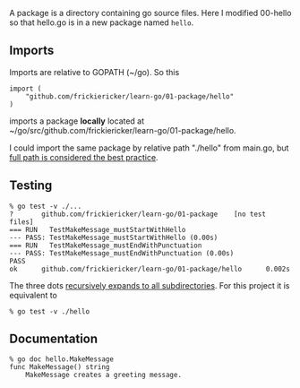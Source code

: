 A package is a directory containing go source files. Here I modified 00-hello
so that hello.go is in a new package named `hello`.

## Imports

Imports are relative to GOPATH (~/go). So this

    import (
        "github.com/frickiericker/learn-go/01-package/hello"
    )

imports a package **locally** located at
~/go/src/github.com/frickiericker/learn-go/01-package/hello.

I could import the same package by relative path "./hello" from main.go, but
[full path is considered the best practice][fullpath].

[fullpath]: http://stackoverflow.com/a/10688069/5266681

## Testing

    % go test -v ./...
    ?       github.com/frickiericker/learn-go/01-package    [no test files]
    === RUN   TestMakeMessage_mustStartWithHello
    --- PASS: TestMakeMessage_mustStartWithHello (0.00s)
    === RUN   TestMakeMessage_mustEndWithPunctuation
    --- PASS: TestMakeMessage_mustEndWithPunctuation (0.00s)
    PASS
    ok      github.com/frickiericker/learn-go/01-package/hello      0.002s

The three dots [recursively expands to all subdirectories][dots]. For this
project it is equivalent to

    % go test -v ./hello

[dots]: http://stackoverflow.com/q/28031603/5266681

## Documentation

    % go doc hello.MakeMessage
    func MakeMessage() string
        MakeMessage creates a greeting message.
